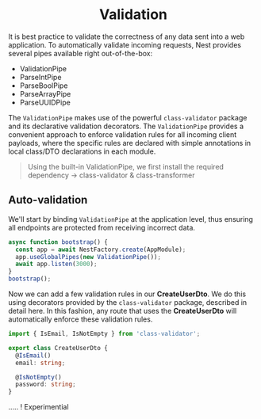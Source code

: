 <link rel="stylesheet" href="https://cdn.jsdelivr.net/npm/bootstrap-icons@1.5.0/font/bootstrap-icons.css">
<link rel="stylesheet" href="../source.css">

<h1 style="text-align:center">Validation</h1>

It is best practice to validate the correctness of any data sent into a web application. To automatically validate incoming requests, Nest provides several pipes available right out-of-the-box:
  * ValidationPipe
  * ParseIntPipe
  * ParseBoolPipe
  * ParseArrayPipe
  * ParseUUIDPipe

The ``ValidationPipe`` makes use of the powerful ``class-validator`` package and its declarative validation decorators. The ``ValidationPipe`` provides a convenient approach to enforce validation rules for all incoming client payloads, where the specific rules are declared with simple annotations in local class/DTO declarations in each module.

> Using the built-in ValidationPipe, we first install the required dependency -> class-validator & class-transformer

## Auto-validation
We'll start by binding ``ValidationPipe`` at the application level, thus ensuring all endpoints are protected from receiving incorrect data.
```ts
async function bootstrap() {
  const app = await NestFactory.create(AppModule);
  app.useGlobalPipes(new ValidationPipe());
  await app.listen(3000);
}
bootstrap();
```

Now we can add a few validation rules in our **CreateUserDto**. We do this using decorators provided by the ``class-validator`` package, described in detail here. In this fashion, any route that uses the **CreateUserDto** will automatically enforce these validation rules.
```ts
import { IsEmail, IsNotEmpty } from 'class-validator';

export class CreateUserDto {
  @IsEmail()
  email: string;

  @IsNotEmpty()
  password: string;
}
```

..... ! Experimential
















